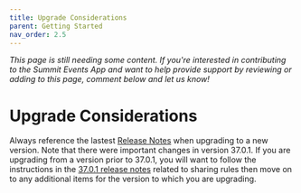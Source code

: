 ```yaml
---
title: Upgrade Considerations
parent: Getting Started
nav_order: 2.5
---
```

*This page is still needing some content. If you're interested in contributing to the Summit Events App and want to help provide support by reviewing or adding to this page, comment below and let us know!*

# Upgrade Considerations

Always reference the lastest [Release Notes](https://sfdo-community-sprints.github.io/summit-events-app-documentation/docs/release-notes/) when upgrading to a new version.  Note that there were important changes in version 37.0.1.  If you are upgrading from a version prior to 37.0.1, you will want to follow the instructions in the [37.0.1 release notes](https://sfdo-community-sprints.github.io/summit-events-app-documentation/docs/release-notes/37-0-2/) related to sharing rules then move on to any additional items for the version to which you are upgrading.
